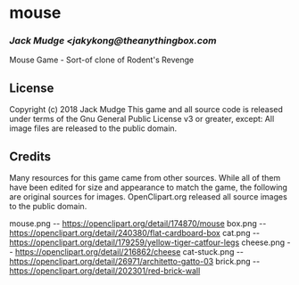 # mouse
### _Jack Mudge <jakykong@theanythingbox.com_

Mouse Game - Sort-of clone of Rodent's Revenge

## License

Copyright (c) 2018 Jack Mudge 
This game and all source code is released under terms of the Gnu General Public License v3 or greater, except:
All image files are released to the public domain.

## Credits

Many resources for this game came from other sources. While all of them have been edited for size and appearance to match the game, the following are original sources for images. OpenClipart.org released all source images to the public domain.

mouse.png -- https://openclipart.org/detail/174870/mouse
box.png -- https://openclipart.org/detail/240380/flat-cardboard-box
cat.png -- https://openclipart.org/detail/179259/yellow-tiger-catfour-legs
cheese.png -- https://openclipart.org/detail/216862/cheese
cat-stuck.png -- https://openclipart.org/detail/26971/architetto-gatto-03
brick.png -- https://openclipart.org/detail/202301/red-brick-wall


